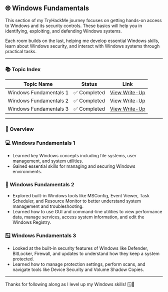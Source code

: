 ## 🌐 Windows Fundamentals  

This section of my TryHackMe journey focuses on getting hands-on access to Windows and its security controls. These basics will help you in identifying, exploiting, and defending Windows systems.

Each room builds on the last, helping me develop essential Windows skills, learn about Windows security, and interact with Windows systems through practical tasks.

---

### 📚 Topic Index  

| Topic Name                | Status        | Link                                                                 |
|---------------------------|---------------|----------------------------------------------------------------------|
| Windows Fundamentals 1     | ✅ Completed   | [View Write-Up](https://github.com/MQKGitHub/Windows-Fundamentals-1) |
| Windows Fundamentals 2     | ✅ Completed   | [View Write-Up](https://github.com/MQKGitHub/Windows-Fundamentals-2) |
| Windows Fundamentals 3     | ✅ Completed   | [View Write-Up](https://github.com/MQKGitHub/Windows-Fundamentals-3) |

---

### 🧠 Overview  

### 💻 Windows Fundamentals 1  
- Learned key Windows concepts including file systems, user management, and system utilities.  
- Gained essential skills for managing and securing Windows environments.


### 🧰 Windows Fundamentals 2  
- Explored built-in Windows tools like MSConfig, Event Viewer, Task Scheduler, and Resource Monitor to better understand system management and troubleshooting.  
- Learned how to use GUI and command-line utilities to view performance data, manage services, access system information, and edit the Windows Registry.


### 🪟 Windows Fundamentals 3  
- Looked at the built-in security features of Windows like Defender, BitLocker, Firewall, and updates to understand how they keep a system protected.  
- Learned how to manage protection settings, perform scans, and navigate tools like Device Security and Volume Shadow Copies.

---

Thanks for following along as I level up my Windows skills! 🪟🔧
